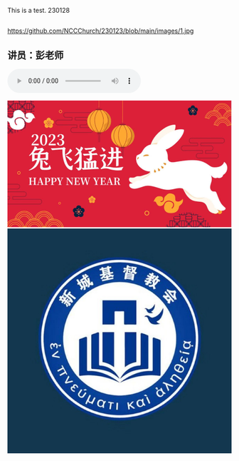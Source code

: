 This is a test.  230128

##
https://github.com/NCCChurch/230123/blob/main/images/1.jpg

## 讲员：彭老师
<audio controls src="https://github.com/NCCChurch/230123/blob/main/230123.mp3"></audio>

![](https://github.com/NCCChurch/230123/blob/main/images/1.jpg)
![](./logo.jpg)
